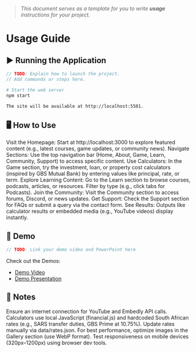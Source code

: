 > *This document serves as a template for you to write **usage** instructions for your project.* 

# Usage Guide

## ▶️ Running the Application
``` c
// TODO: Explain how to launch the project.
// Add commands or steps here.
```
``` bash
# Start the web server
npm start

The site will be available at http://localhost:5501.
```

## 🖥️ How to Use

Visit the Homepage: Start at http://localhost:3000 to explore featured content (e.g., latest courses, game updates, or community news).
Navigate Sections: Use the top navigation bar (Home, About, Game, Learn, Community, Support) to access specific content.
Use Calculators: In the Game section, try the investment, loan, or property cost calculators (inspired by GBS Mutual Bank) by entering values like principal, rate, or term.
Explore Learning Content: Go to the Learn section to browse courses, podcasts, articles, or resources. Filter by type (e.g., click tabs for Podcasts).
Join the Community: Visit the Community section to access forums, Discord, or news updates.
Get Support: Check the Support section for FAQs or submit a query via the contact form.
See Results: Outputs like calculator results or embedded media (e.g., YouTube videos) display instantly.

## 🎥 Demo
``` c
// TODO: Link your demo video and PowerPoint here
```
Check out the Demos: 
- [Demo Video](../demo/demo.mp4)
- [Demo Presentation](../demo/demo.pptx)

## 📌 Notes

Ensure an internet connection for YouTube and Embedly API calls.
Calculators use local JavaScript (financial.js) and hardcoded South African rates (e.g., SARS transfer duties, GBS Prime at 10.75%). Update rates manually via data/rates.json.
For best performance, optimize images in the Gallery section (use WebP format).
Test responsiveness on mobile devices (320px–1200px) using browser dev tools.
